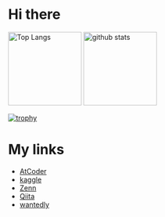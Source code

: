 # Hi there
<p align="left"> 
  <img alt="Top Langs" height="150px" src="https://github-readme-stats.vercel.app/api/top-langs/?username=satabie&layout=compact&show_icons=true&theme=synthwave" />
  <img alt="github stats" height="150px" src="https://github-readme-stats.vercel.app/api?username=satabie&theme=onedark&show_icons=ture" />
</p>

[![trophy](https://github-profile-trophy.vercel.app/?username=satabie&theme=onedark&column=8&row=1)](https://github.com/ryo-ma/github-profile-trophy)

# My links
- [AtCoder](https://atcoder.jp/users/shoseisan)
- [kaggle](https://www.kaggle.com/shoseisan)
- [Zenn](https://zenn.dev/shoseisan)
- [Qiita](https://qiita.com/satabie)
- [wantedly](https://www.wantedly.com/id/t_s_fo)
